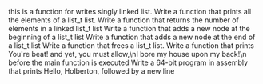 this is a function for writes singly linked list.
Write a function that prints all the elements of a list_t list.
Write a function that returns the number of elements in a linked list_t list
Write a function that adds a new node at the beginning of a list_t list
Write a function that adds a new node at the end of a list_t list
Write a function that frees a list_t list.
Write a function that prints You're beat! and yet, you must allow,\nI bore my house upon my back!\n before the main function is executed
Write a 64-bit program in assembly that prints Hello, Holberton, followed by a new line
